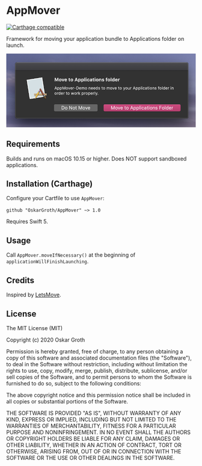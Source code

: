 # AppMover
[![Carthage compatible](https://img.shields.io/badge/Carthage-compatible-4BC51D.svg?style=flat)](https://github.com/Carthage/Carthage)

Framework for moving your application bundle to Applications folder on launch.

![OGSwitch for macOS](screen.png "AppMover")

Requirements
------------
Builds and runs on macOS 10.15 or higher. Does NOT support sandboxed applications.


## Installation (Carthage)
Configure your Cartfile to use `AppMover`:

```github "OskarGroth/AppMover" ~> 1.0```

Requires Swift 5.


Usage
-----

Call ```AppMover.moveIfNecessary()``` at the beginning of ```applicationWillFinishLaunching```.

## Credits

Inspired by [LetsMove](https://github.com/potionfactory/LetsMove/).

## License
The MIT License (MIT)

Copyright (c) 2020 Oskar Groth

Permission is hereby granted, free of charge, to any person obtaining a copy of
this software and associated documentation files (the "Software"), to deal in
the Software without restriction, including without limitation the rights to
use, copy, modify, merge, publish, distribute, sublicense, and/or sell copies of
the Software, and to permit persons to whom the Software is furnished to do so,
subject to the following conditions:

The above copyright notice and this permission notice shall be included in all
copies or substantial portions of the Software.

THE SOFTWARE IS PROVIDED "AS IS", WITHOUT WARRANTY OF ANY KIND, EXPRESS OR
IMPLIED, INCLUDING BUT NOT LIMITED TO THE WARRANTIES OF MERCHANTABILITY, FITNESS
FOR A PARTICULAR PURPOSE AND NONINFRINGEMENT. IN NO EVENT SHALL THE AUTHORS OR
COPYRIGHT HOLDERS BE LIABLE FOR ANY CLAIM, DAMAGES OR OTHER LIABILITY, WHETHER
IN AN ACTION OF CONTRACT, TORT OR OTHERWISE, ARISING FROM, OUT OF OR IN
CONNECTION WITH THE SOFTWARE OR THE USE OR OTHER DEALINGS IN THE SOFTWARE.
